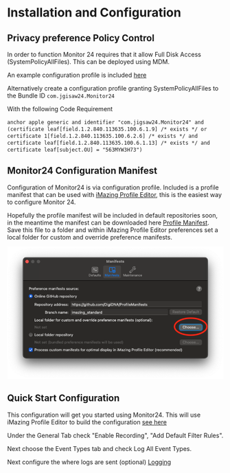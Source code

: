 # Installation and Configuration

## Privacy preference Policy Control

In order to function Monitor 24 requires that it allow Full Disk Access (SystemPolicyAllFiles). This can be deployed using MDM.

An example configuration profile is included [here](../Configuration%20Profiles/Monitor24%20Full%20Disk%20Access.mobileconfig)

Alternatively create a configuration profile granting SystemPolicyAllFiles to the Bundle ID `com.jgisaw24.Monitor24`

With the following Code Requirement

```
anchor apple generic and identifier "com.jigsaw24.Monitor24" and (certificate leaf[field.1.2.840.113635.100.6.1.9] /* exists */ or certificate 1[field.1.2.840.113635.100.6.2.6] /* exists */ and certificate leaf[field.1.2.840.113635.100.6.1.13] /* exists */ and certificate leaf[subject.OU] = "563MYW3H73")
```

## Monitor24 Configuration Manifest

Configuration of Monitor24 is via configuration profile. Included is a profile manifest that can be used with [iMazing Profile Editor](https://imazing.com/profile-editor), this is the easiest way to configure Monitor 24.

Hopefully the profile manifest will be included in default repositories soon, in the meantime the manifest can be downloaded here [Profile Manifest](../Profile%20Manifest/com.jigsaw24.Monitor24.plist). Save this file to a folder and within iMazing Profile Editor preferences set a local folder for custom and override preference manifests.

![iMazing Preferences Pane](./iMazingPreferences.png)

## Quick Start Configuration

This configuration will get you started using Monitor24. This will use iMazing Profile Editor to build the configuration [see here](#monitor24-configuration-manifest)

Under the General Tab check "Enable Recording", "Add Default Filter Rules".

Next choose the Event Types tab and check Log All Event Types.

Next configure the where logs are sent (optional) [Logging](./Logging.md)

